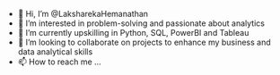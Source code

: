 - 👋 Hi, I’m @LaksharekaHemanathan
- 👀 I’m interested in problem-solving and passionate about analytics 
- 🌱 I’m currently upskilling in Python, SQL, PowerBI and Tableau
- 💞️ I’m looking to collaborate on projects to enhance my business and data analytical skills
- 📫 How to reach me ...

<!---
LaksharekaHemanathan/LaksharekaHemanathan is a ✨ special ✨ repository because its `README.md` (this file) appears on your GitHub profile.
You can click the Preview link to take a look at your changes.
--->
